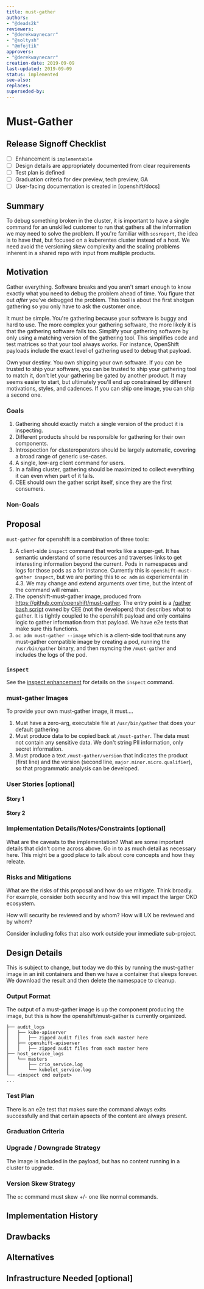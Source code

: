 ```yaml
---
title: must-gather
authors:
- "@deads2k"
reviewers:
- "@derekwaynecarr"
- "@soltysh"
- "@mfojtik"
approvers:
- "@derekwaynecarr"
creation-date: 2019-09-09
last-updated: 2019-09-09
status: implemented
see-also:
replaces:
superseded-by:
---
```


# Must-Gather

## Release Signoff Checklist

- [ ] Enhancement is `implementable`
- [ ] Design details are appropriately documented from clear requirements
- [ ] Test plan is defined
- [ ] Graduation criteria for dev preview, tech preview, GA
- [ ] User-facing documentation is created in [openshift/docs]

## Summary

To debug something broken in the cluster, it is important to have a single command for an unskilled customer to run that
gathers all the information we may need to solve the problem.  If you're familiar with `sosreport`, the idea is to have
that, but focused on a kuberentes cluster instead of a host.  We need avoid the versioning skew complexity and the scaling
problems inherent in a shared repo with input from multiple products.

## Motivation

Gather everything.  Software breaks and you aren't smart enough to know exactly what you need to debug the problem ahead of time.  You figure
that out *after* you've debugged the problem.  This tool is about the first shotgun gathering so you only have to ask the
customer once.

It must be simple.  You're gathering because your software is buggy and hard to use.  The more complex your gathering software, the more likely
it is that the gathering software fails too.  Simplify your gathering software by only using a matching version of the gathering tool.
This simplifies code and test matrices so that your tool always works.  For instance, OpenShift payloads include the exact 
level of gathering used to debug that payload.

Own your destiny.  You own shipping your own software.  If you can be trusted to ship your software, you can be trusted
to ship your gathering tool to match it, don't let your gathering be gated by another product.  It may seems easier to start,
but ultimately you'll end up constrained by different motivations, styles, and cadences.  If you can ship one image, you can
ship a second one.   

### Goals

1. Gathering should exactly match a single version of the product it is inspecting.
2. Different products should be responsible for gathering for their own components.
3. Introspection for clusteroperators should be largely automatic, covering a broad range of generic use-cases.
4. A single, low-arg client command for users. 
5. In a failing cluster, gathering should be maximized to collect everything it can even when part of it fails.
6. CEE should own the gather script itself, since they are the first consumers.

### Non-Goals

## Proposal

`must-gather` for openshift is a combination of three tools:

1. A client-side `inspect` command that works like a super-get.  It has semantic understand of some resources and traverses
   links to get interesting information beyond the current.  Pods in namespaces and logs for those pods as a for instance.
   Currently this is `openshift-must-gather inspect`, but we are porting this to `oc adm` as experiemental in 4.3.  We may
   change and extend arguments over time, but the intent of the command will remain.
2. The openshift-must-gather image, produced from https://github.com/openshift/must-gather.  The entry point is a 
   [/gather bash script](https://github.com/openshift/must-gather/blob/master/collection-scripts/gather) owned by CEE 
   (not the developers) that describes what to gather.  It is tightly coupled to the openshift payload
   and only contains logic to gather information from that payload.  We have e2e tests that make sure this functions.
3. `oc adm must-gather --image` which is a client-side tool that runs any must-gather compatible image by creating a pod,
   running the `/usr/bin/gather` binary, and then rsyncing the `/must-gather` and includes the logs of the pod.

### `inspect`

See the [inspect enhancement](oc/inspect.md) for details on the `inspect` command. 

### must-gather Images

To provide your own must-gather image, it must....

1. Must have a zero-arg, executable file at `/usr/bin/gather` that does your default gathering
2. Must produce data to be copied back at `/must-gather`.  The data must not contain any sensitive data.  We don't string PII information, only secret information.
3. Must produce a text `/must-gather/version` that indicates the product (first line) and the version (second line, `major.minor.micro.qualifier`),
   so that programmatic analysis can be developed.

### User Stories [optional]

#### Story 1

#### Story 2

### Implementation Details/Notes/Constraints [optional]

What are the caveats to the implementation? What are some important details that
didn't come across above. Go in to as much detail as necessary here. This might
be a good place to talk about core concepts and how they releate.

### Risks and Mitigations

What are the risks of this proposal and how do we mitigate. Think broadly. For
example, consider both security and how this will impact the larger OKD
ecosystem.

How will security be reviewed and by whom? How will UX be reviewed and by whom?

Consider including folks that also work outside your immediate sub-project.

## Design Details

This is subject to change, but today we do this by running the must-gather image in an init containers and then we have
a container that sleeps forever.  We download the result and then delete the namespace to cleanup.

### Output Format

The output of a must-gather image is up the component producing the image, but this is how the openshift/must-gather is 
currently organized.

```
├── audit_logs
│   ├── kube-apiserver
│   │   ├── zipped audit files from each master here
│   ├── openshift-apiserver
│   │   ├── zipped audit files from each master here
├── host_service_logs
│   └── masters
│       ├── crio_service.log
│       └── kubelet_service.log
└── <inspect cmd output>
...
```

### Test Plan

There is an e2e test that makes sure the command always exits successfully and that certain apsects of the content
are always present. 

### Graduation Criteria

### Upgrade / Downgrade Strategy

The image is included in the payload, but has no content running in a cluster to upgrade.

### Version Skew Strategy

The `oc` command must skew +/- one like normal commands. 

## Implementation History

## Drawbacks

## Alternatives

## Infrastructure Needed [optional]
